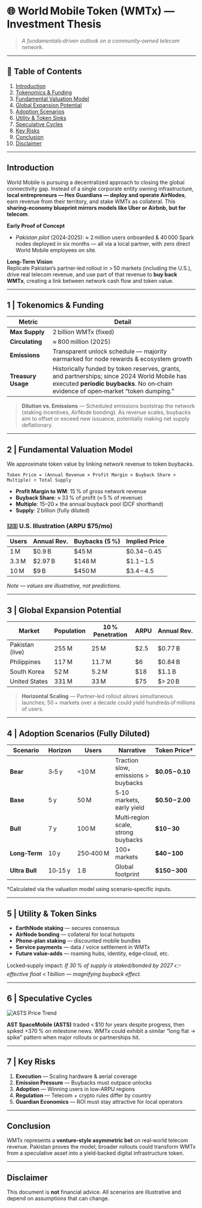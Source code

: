 
# 🌐 World Mobile Token (WMTx) — Investment Thesis

> *A fundamentals‑driven outlook on a community‑owned telecom network.*

---
## 📑 Table of Contents
1. [Introduction](#introduction)  
2. [Tokenomics & Funding](#tokenomics--funding)  
3. [Fundamental Valuation Model](#fundamental-valuation-model)  
4. [Global Expansion Potential](#global-expansion-potential)  
5. [Adoption Scenarios](#adoption-scenarios)  
6. [Utility & Token Sinks](#utility--token-sinks)  
7. [Speculative Cycles](#speculative-cycles)  
8. [Key Risks](#key-risks)  
9. [Conclusion](#conclusion)  
10. [Disclaimer](#disclaimer)

---
## Introduction
World Mobile is pursuing a decentralized approach to closing the global connectivity gap. Instead of a single corporate entity owning infrastructure, **local entrepreneurs — Hex Guardians — deploy and operate AirNodes**, earn revenue from their territory, and stake WMTx as collateral. This **sharing‑economy blueprint mirrors models like Uber or Airbnb, but for telecom**.

**Early Proof of Concept**  
- *Pakistan pilot* (2024‑2025): ≈ 2 million users onboarded & 40 000 Spark nodes deployed in six months — all via a local partner, with zero direct World Mobile employees on site.

**Long‑Term Vision**  
Replicate Pakistan’s partner‑led rollout in > 50 markets (including the U.S.), drive real telecom revenue, and use part of that revenue to **buy back WMTx**, creating a link between network cash flow and token value.

---
## 1 | Tokenomics & Funding
| Metric | Detail |
| --- | --- |
| **Max Supply** | 2 billion WMTx (fixed) |
| **Circulating** | ≈ 800 million (2025) |
| **Emissions** | Transparent unlock schedule — majority earmarked for node rewards & ecosystem growth |
| **Treasury Usage** | Historically funded by token reserves, grants, and partnerships; since 2024 World Mobile has executed **periodic buybacks**. No on‑chain evidence of open‑market “token dumping.” |

> **Dilution vs. Emissions** — Scheduled emissions bootstrap the network (staking incentives, AirNode bonding). As revenue scales, buybacks aim to offset or exceed new issuance, potentially making net supply deflationary.

---
## 2 | Fundamental Valuation Model
We approximate token value by linking network revenue to token buybacks.

```text
Token Price = (Annual Revenue × Profit Margin × Buyback Share × Multiple) ÷ Total Supply
```
- **Profit Margin to WM**: 15 % of gross network revenue  
- **Buyback Share**: ≈ 33 % of profit (≈ 5 % of revenue)  
- **Multiple**: 15–20 × the annual buyback pool (DCF shorthand)  
- **Supply**: 2 billion (fully diluted)

### 🇺🇸 U.S. Illustration (ARPU $75/mo)
| Users | Annual Rev. | Buybacks (5 %) | Implied Price |
| --- | --- | --- | --- |
| 1 M | $0.9 B | $45 M | $0.34 – 0.45 |
| 3.3 M | $2.97 B | $148 M | $1.1 – 1.5 |
| 10 M | $9 B | $450 M | $3.4 – 4.5 |

*Note — values are illustrative, not predictions.*

---
## 3 | Global Expansion Potential
| Market | Population | 10 % Penetration | ARPU | Annual Rev. |
| --- | --- | --- | --- | --- |
| Pakistan (live) | 255 M | 25 M | $2.5 | $0.77 B |
| Philippines | 117 M | 11.7 M | $6 | $0.84 B |
| South Korea | 52 M | 5.2 M | $18 | $1.1 B |
| United States | 331 M | 33 M | $75 | $> 20 B |

> **Horizontal Scaling** — Partner‑led rollout allows simultaneous launches; 50 + markets over a decade could yield hundreds of millions of users.

---
## 4 | Adoption Scenarios (Fully Diluted)
| Scenario | Horizon | Users | Narrative | Token Price† |
| --- | --- | --- | --- | --- |
| **Bear** | 3‑5 y | <10 M | Traction slow, emissions > buybacks | **$0.05 – 0.10** |
| **Base** | 5 y | 50 M | 5‑10 markets, early yield | **$0.50 – 2.00** |
| **Bull** | 7 y | 100 M | Multi‑region scale, strong buybacks | **$10 – 30** |
| **Long‑Term** | 10 y | 250‑400 M | 100+ markets | **$40 – 100** |
| **Ultra Bull** | 10‑15 y | 1 B | Global footprint | **$150 – 300** |

†Calculated via the valuation model using scenario‑specific inputs.

---
## 5 | Utility & Token Sinks
- **EarthNode staking** — secures consensus  
- **AirNode bonding** — collateral for local hotspots  
- **Phone‑plan staking** — discounted mobile bundles  
- **Service payments** — data / voice settlement in WMTx  
- **Future value‑adds** — roaming hubs, identity, edge‑cloud, etc.

Locked‑supply impact: *If 30 % of supply is staked/bonded by 2027 👉 effective float < 1 billion — magnifying buyback effect.*

---
## 6 | Speculative Cycles
![ASTS Price Trend](asts_price_trend.png)

**AST SpaceMobile (ASTS)** traded < $10 for years despite progress, then spiked +370 % on milestone news. WMTx could exhibit a similar “long flat → spike” pattern when major rollouts or partnerships hit.

---
## 7 | Key Risks
1. **Execution** — Scaling hardware & aerial coverage  
2. **Emission Pressure** — Buybacks must outpace unlocks  
3. **Adoption** — Winning users in low‑ARPU regions  
4. **Regulation** — Telecom + crypto rules differ by country  
5. **Guardian Economics** — ROI must stay attractive for local operators

---
## Conclusion
WMTx represents a **venture‑style asymmetric bet** on real‑world telecom revenue. Pakistan proves the model; broader rollouts could transform WMTx from a speculative asset into a yield‑backed digital infrastructure token.

---
## Disclaimer
This document is **not** financial advice. All scenarios are illustrative and depend on assumptions that can change.
